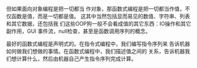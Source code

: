 但如果面向对象编程是把一切都当
作对象，那函数式编程是把一切都当作值，不仅函数是值，而是一切都是值。
这其中当然包括显而易见的数值、字符串、列表和其它数据，还包括我
们这些OOP狗一般不会看成值的其它东西：IO操作和其它副作用，GUI
事件流，null检查，甚至是函数调用序列的概念。

最好的函数式编程是声明式的。在指令式编程中，我们编写指令序列来
告诉机器如何做我们想做的事情。在函数式编程中，我们描述值之间的
关系，告诉机器我们想计算什么，然后由机器自己产生指令序列完成计算。